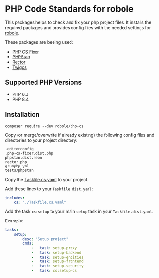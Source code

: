 # PHP Code Standards for robole 
                    
This packages helps to check and fix your php project files. It installs the required packages and provides 
config files with the needed settings for [robole](https://robole.de).

These packages are beeing used:

- [PHP CS Fixer](https://github.com/PHP-CS-Fixer/PHP-CS-Fixer)
- [PHPStan](https://phpstan.org/)
- [Rector](https://github.com/rectorphp/rector)
- [Twigcs](https://github.com/friendsoftwig/twigcs)

## Supported PHP Versions

- PHP 8.3
- PHP 8.4

## Installation
                                                 
```
composer require --dev robole/php-cs
```

Copy (or merge/overwrite if already existing) the following config files and directories to your project directory: 

```
.editorconfig
.php-cs-fixer.dist.php
phpstan.dist.neon
rector.php
grumphp.yml
tests/phpstan
```
               
Copy the [Taskfile.cs.yaml](./Taskfile.cs.yaml) to your project.
                                                       
Add these lines to your `Taskfile.dist.yaml`:

```yaml
includes:
    cs: "./Taskfile.cs.yaml"
```

Add the task `cs:setup` to your main `setup` task in your `Taskfile.dist.yaml`.

Example:

```yaml
tasks:
    setup:
        desc: "Setup project"
        cmds:
            -   task: setup-proxy
            -   task: setup-backend
            -   task: setup-entities
            -   task: setup-frontend
            -   task: setup-security
            -   task: cs:setup-cs
```

